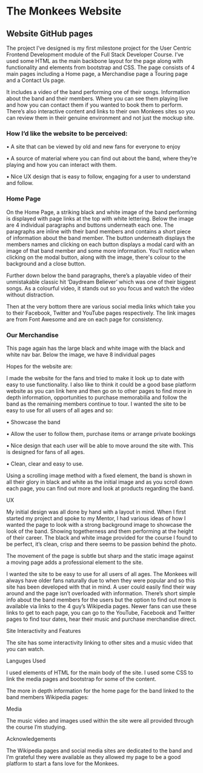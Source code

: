 <h1>The Monkees Website</h1>

<h2>Website GitHub pages</h2>

<p>The project I’ve designed is my first milestone project for the User Centric Frontend Development module of the Full Stack Developer Course. 
I’ve used some HTML as the main backbone layout for the page along with functionality and elements from bootstrap and CSS. The page consists 
of 4 main pages including a Home page, a Merchandise page a Touring page and a Contact Us page.</p>

<p>It includes a video of the band performing one of their songs. Information about the band and their members. Where you can see them playing 
live and how you can contact them if you wanted to book them to perform. There’s also interactive content and links to their own Monkees sites 
so you can review them in their genuine environment and not just the mockup site.

<H3>How I’d like the website to be perceived:</H3>

•	A site that can be viewed by old and new fans for everyone to enjoy

•	A source of material where you can find out about the band, where they’re playing and how you can interact with them.

•	Nice UX design that is easy to follow, engaging for a user to understand and follow. 

<h3>Home Page</h3>

On the Home Page, a striking black and white image of the band performing is displayed with page links at the top with white lettering. 
Below the image are 4 individual paragraphs and buttons underneath each one. The paragraphs are inline with their band members and contains
a short piece of information about the band member. The button underneath displays the members names and clicking on each button displays 
a modal card with an image of that band member and some more information. You'll notice when clicking on the modal button, along with the
image, there's colour to the background and a close button.

Further down below the band paragraphs, there’s a playable video of their unmistakable classic hit ‘Daydream Believer’ which was one of 
their biggest songs. As a colourful video, it stands out so you focus and watch the video without distraction.

Then at the very bottom there are various social media links which take you to their Facebook, Twitter and YouTube pages respectively.
The link images are from Font Awesome and are on each page for consistency.

<h3>Our Merchandise</h3>

This page again has the large black and white image with the black and white nav bar. Below the image, we have 8 individual pages

Hopes for the website are:

I made the website for the fans and tried to make it look up to date with easy to use functionality. I also like to think it could be a good base platform website as you can link here and then go on to other pages to find more in depth information, opportunities to purchase memorabilia and follow the band as the remaining members continue to tour. I wanted the site to be easy to use for all users of all ages and so:

•	Showcase the band 

•	Allow the user to follow them, purchase items or arrange private bookings

•	Nice design that each user will be able to move around the site with. This is designed for fans of all ages.

•	Clean, clear and easy to use.


Using a scrolling image method with a fixed element, the band is shown in all their glory in black and white as the initial image and as you scroll down each page, you can find out more and look at products regarding the band.

UX

My initial design was all done by hand with a layout in mind. When I first started my project and spoke to my Mentor, I had various ideas of how I wanted the page to look with a strong background image to showcase the look of the band. Showing togetherness and them performing at the height of their career. The black and white image provided for the course I found to be perfect, it’s clean, crisp and there seems to be passion behind the photo. 

The movement of the page is subtle but sharp and the static image against a moving page adds a professional element to the site. 

I wanted the site to be easy to use for all users of all ages. The Monkees will always have older fans naturally due to when they were popular and so this site has been developed with that in mind. A user could easily find their way around and the page isn’t overloaded with information. There’s short simple info about the band members for the users but the option to find out more is available via links to the 4 guy’s Wikipedia pages. Newer fans can use these links to get to each page, you can go to the YouTube, Facebook and Twitter pages to find tour dates, hear their music and purchase merchandise direct.

Site Interactivity and Features

The site has some interactivity linking to other sites and a music video that you can watch.

Languges Used

I used elements of HTML for the main body of the site. I used some CSS to link the media pages and bootstrap for some of the content.


The more in depth information for the home page for the band linked to the band members Wikipedia pages:

Media

The music video and images used within the site were all provided through the course I’m studying.

Acknowledgements

The Wikipedia pages and social media sites are dedicated to the band and I’m grateful they were available as they allowed my page to be a good platform to start a fans love for the Monkees.

